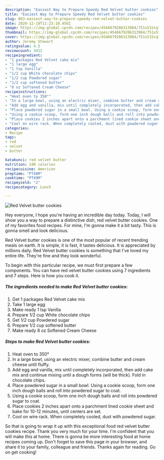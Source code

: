```yaml
---
description: "Easiest Way to Prepare Speedy Red Velvet butter cookies"
title: "Easiest Way to Prepare Speedy Red Velvet butter cookies"
slug: 863-easiest-way-to-prepare-speedy-red-velvet-butter-cookies
date: 2020-12-18T11:23:10.456Z
image: https://img-global.cpcdn.com/recipes/4546679206313984/751x532cq70/red-velvet-butter-cookies-recipe-main-photo.jpg
thumbnail: https://img-global.cpcdn.com/recipes/4546679206313984/751x532cq70/red-velvet-butter-cookies-recipe-main-photo.jpg
cover: https://img-global.cpcdn.com/recipes/4546679206313984/751x532cq70/red-velvet-butter-cookies-recipe-main-photo.jpg
author: Jeremy Stewart
ratingvalue: 4.5
reviewcount: 3412
recipeingredient:
- "1 packages Red Velvet cake mix"
- "1 large egg"
- "1 tsp Vanilla"
- "1/2 cup White chocolate chips"
- "1/2 cup Powdered sugar"
- "1/2 cup softened butter"
- "8 oz Softened Cream Cheese"
recipeinstructions:
- "Heat oven to 350°"
- "In a large bowl, using an electric mixer, combine butter and cream cheese until fluffy."
- "Add egg and vanilla, mix until completely incorporated, then add cake mix and continue mixing until a dough forms (will be thick). Fold in chocolate chips."
- "Place powdered sugar in a small bowl. Using a cookie scoop, form one inch dough balls and roll into powdered sugar to coat."
- "Using a cookie scoop, form one inch dough balls and roll into powdered sugar to coat."
- "Place cookies 2 inches apart onto a parchment lined cookie sheet and bake for 10-12 minutes, until centers are set."
- "Cool on wire rack. When completely cooled, dust with powdered sugar."
categories:
- Recipe
tags:
- red
- velvet
- butter

katakunci: red velvet butter 
nutrition: 240 calories
recipecuisine: American
preptime: "PT40M"
cooktime: "PT49M"
recipeyield: "2"
recipecategory: Lunch

---
```



![Red Velvet butter cookies](https://img-global.cpcdn.com/recipes/4546679206313984/751x532cq70/red-velvet-butter-cookies-recipe-main-photo.jpg)

Hey everyone, I hope you're having an incredible day today. Today, I will show you a way to prepare a distinctive dish, red velvet butter cookies. One of my favorites food recipes. For mine, I'm gonna make it a bit tasty. This is gonna smell and look delicious.



Red Velvet butter cookies is one of the most popular of recent trending meals on earth. It is simple, it is fast, it tastes delicious. It is appreciated by millions daily. Red Velvet butter cookies is something that I've loved my entire life. They're fine and they look wonderful.


To begin with this particular recipe, we must first prepare a few components. You can have red velvet butter cookies using 7 ingredients and 7 steps. Here is how you cook it.

<!--inarticleads1-->

##### The ingredients needed to make Red Velvet butter cookies:

1. Get 1 packages Red Velvet cake mix
1. Take 1 large egg
1. Make ready 1 tsp Vanilla
1. Prepare 1/2 cup White chocolate chips
1. Get 1/2 cup Powdered sugar
1. Prepare 1/2 cup softened butter
1. Make ready 8 oz Softened Cream Cheese




<!--inarticleads2-->

##### Steps to make Red Velvet butter cookies:

1. Heat oven to 350°
1. In a large bowl, using an electric mixer, combine butter and cream cheese until fluffy.
1. Add egg and vanilla, mix until completely incorporated, then add cake mix and continue mixing until a dough forms (will be thick). Fold in chocolate chips.
1. Place powdered sugar in a small bowl. Using a cookie scoop, form one inch dough balls and roll into powdered sugar to coat.
1. Using a cookie scoop, form one inch dough balls and roll into powdered sugar to coat.
1. Place cookies 2 inches apart onto a parchment lined cookie sheet and bake for 10-12 minutes, until centers are set.
1. Cool on wire rack. When completely cooled, dust with powdered sugar.




So that is going to wrap it up with this exceptional food red velvet butter cookies recipe. Thank you very much for your time. I'm confident that you will make this at home. There is gonna be more interesting food at home recipes coming up. Don't forget to save this page in your browser, and share it to your family, colleague and friends. Thanks again for reading. Go on get cooking!

